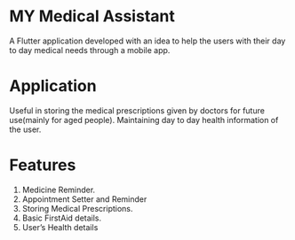 # MY Medical Assistant

A Flutter application developed with an idea to help the users with their day to day medical needs through a mobile app.

# Application
Useful in storing the medical prescriptions given by doctors for future use(mainly for aged people).
Maintaining day to day health information of the user.

# Features

 1. Medicine Reminder.
 2. Appointment Setter and Reminder
 3. Storing Medical Prescriptions.
 4. Basic FirstAid details.
 5. User’s Health details

